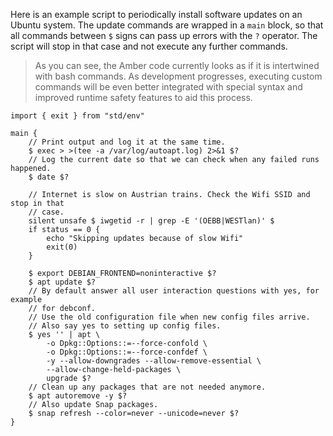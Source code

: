 Here is an example script to periodically install software updates on an Ubuntu system. The update commands are wrapped in a `main` block, so that all commands between `$` signs can pass up errors with the `?` operator. The script will stop in that case and not execute any further commands.

> As you can see, the Amber code currently looks as if it is intertwined with bash commands. As development progresses, executing custom commands will be even better integrated with special syntax and improved runtime safety features to aid this process.

```ab
import { exit } from "std/env"

main {
    // Print output and log it at the same time.
    $ exec > >(tee -a /var/log/autoapt.log) 2>&1 $?
    // Log the current date so that we can check when any failed runs happened.
    $ date $?

    // Internet is slow on Austrian trains. Check the Wifi SSID and stop in that
    // case.
    silent unsafe $ iwgetid -r | grep -E '(OEBB|WESTlan)' $
    if status == 0 {
        echo "Skipping updates because of slow Wifi"
        exit(0)
    }

    $ export DEBIAN_FRONTEND=noninteractive $?
    $ apt update $?
    // By default answer all user interaction questions with yes, for example
    // for debconf.
    // Use the old configuration file when new config files arrive.
    // Also say yes to setting up config files.
    $ yes '' | apt \
        -o Dpkg::Options::=--force-confold \
        -o Dpkg::Options::=--force-confdef \
        -y --allow-downgrades --allow-remove-essential \
        --allow-change-held-packages \
        upgrade $?
    // Clean up any packages that are not needed anymore.
    $ apt autoremove -y $?
    // Also update Snap packages.
    $ snap refresh --color=never --unicode=never $?
}
```
